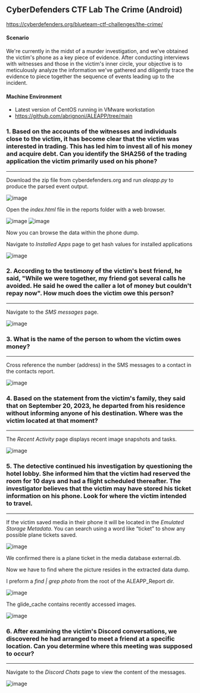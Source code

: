 CyberDefenders CTF Lab The Crime (Android)
---

https://cyberdefenders.org/blueteam-ctf-challenges/the-crime/

#### Scenario
We're currently in the midst of a murder investigation, and we've obtained the victim's phone as a key piece of evidence. After conducting interviews with witnesses and those in the victim's inner circle, your objective is to meticulously analyze the information we've gathered and diligently trace the evidence to piece together the sequence of events leading up to the incident.

#### Machine Environment 

- Latest version of CentOS running in VMware workstation
- https://github.com/abrignoni/ALEAPP/tree/main

### 1.  Based on the accounts of the witnesses and individuals close to the victim, it has become clear that the victim was interested in trading. This has led him to invest all of his money and acquire debt. Can you identify the SHA256 of the trading application the victim primarily used on his phone?
---
Download the zip file from cyberdefenders.org and run *aleapp.py* to produce the parsed event output.

![image](https://github.com/user-attachments/assets/26e5200a-61ae-489e-804e-e97ed34e0a1a)

Open the *index.html* file in the reports folder with a web browser.

![image](https://github.com/user-attachments/assets/58574aa1-7d79-455d-93a1-01fd0465e85b)
![image](https://github.com/user-attachments/assets/975db02b-634b-47e5-9f94-7bfdfd3a8c5c)


Now you can browse the data within the phone dump.

Navigate to *Installed Apps* page to get hash values for installed applications

![image](https://github.com/user-attachments/assets/c229e5a6-6db8-449e-9c41-04e37f182cfb)


### 2.  According to the testimony of the victim's best friend, he said, "While we were together, my friend got several calls he avoided. He said he owed the caller a lot of money but couldn't repay now". How much does the victim owe this person?
---

Navigate to the *SMS messages* page.

![image](https://github.com/user-attachments/assets/fa299cdd-7a78-404f-9b97-931003ecd003)

### 3.  What is the name of the person to whom the victim owes money?
---

Cross reference the number (address) in the SMS messages to a contact in the contacts report.

![image](https://github.com/user-attachments/assets/07076e38-6495-49e8-b1be-8fb9f7f524f4)

### 4.  Based on the statement from the victim's family, they said that on September 20, 2023, he departed from his residence without informing anyone of his destination. Where was the victim located at that moment?
---

The *Recent Activity* page displays recent image snapshots and tasks. 

![image](https://github.com/user-attachments/assets/a0021ce3-7604-4fc6-bf14-de133cbbe610)

### 5.  The detective continued his investigation by questioning the hotel lobby. She informed him that the victim had reserved the room for 10 days and had a flight scheduled thereafter. The investigator believes that the victim may have stored his ticket information on his phone. Look for where the victim intended to travel.
---

If the victim saved media in their phone it will be located in the *Emulated Storage Metadata*.  You can search using a word like “ticket” to show any possible plane tickets saved.

![image](https://github.com/user-attachments/assets/af3fa42f-bd0e-490e-ab4c-348421f37b35)

We confirmed there is a plane ticket in the media database external.db.  

Now we have to find where the picture resides in the extracted data dump.  

I preform a *find | grep photo* from the root of the ALEAPP_Report dir.

![image](https://github.com/user-attachments/assets/6b57b437-7e2d-4569-b3db-f1c847aac45b)

The glide_cache contains recently accessed images.  

![image](https://github.com/user-attachments/assets/923ef9b7-7059-4295-a4c8-f15411b00463)

### 6.  After examining the victim's Discord conversations, we discovered he had arranged to meet a friend at a specific location. Can you determine where this meeting was supposed to occur?
---

Navigate to the *Discord Chats* page to view the content of the messages.  

![image](https://github.com/user-attachments/assets/0f6cc33a-771a-48e1-981f-7dfa9d5217bc)

